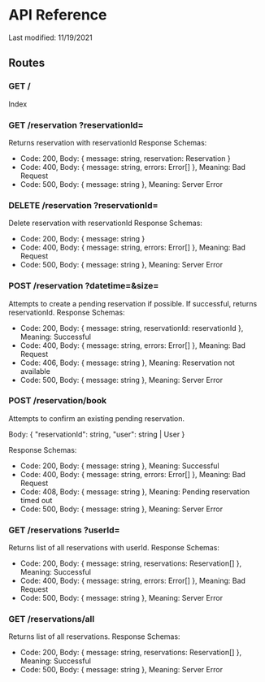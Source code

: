 # API Reference
Last modified: 11/19/2021

## Routes

### GET /
Index

### GET /reservation ?reservationId=<string>
Returns reservation with reservationId
Response Schemas:
- Code: 200, Body: { message: string, reservation: Reservation }
- Code: 400, Body: { message: string, errors: Error[] }, Meaning: Bad Request
- Code: 500, Body: { message: string }, Meaning: Server Error

### DELETE /reservation ?reservationId=<string>
Delete reservation with reservationId
Response Schemas:
- Code: 200, Body: { message: string }
- Code: 400, Body: { message: string, errors: Error[] }, Meaning: Bad Request
- Code: 500, Body: { message: string }, Meaning: Server Error

### POST /reservation ?datetime=<number>&size=<number>
Attempts to create a pending reservation if possible. If successful, returns reservationId.
Response Schemas:
- Code: 200, Body: { message: string, reservationId: reservationId }, Meaning: Successful
- Code: 400, Body: { message: string, errors: Error[] }, Meaning: Bad Request
- Code: 406, Body: { message: string }, Meaning: Reservation not available
- Code: 500, Body: { message: string }, Meaning: Server Error

### POST /reservation/book
Attempts to confirm an existing pending reservation.

Body: {
    "reservationId": string,
    "user": string | User
}

Response Schemas:
- Code: 200, Body: { message: string }, Meaning: Successful
- Code: 400, Body: { message: string, errors: Error[] }, Meaning: Bad Request
- Code: 408, Body: { message: string }, Meaning: Pending reservation timed out
- Code: 500, Body: { message: string }, Meaning: Server Error

### GET /reservations ?userId=<string>
Returns list of all reservations with userId.
Response Schemas:
- Code: 200, Body: { message: string, reservations: Reservation[] }, Meaning: Successful
- Code: 400, Body: { message: string, errors: Error[] }, Meaning: Bad Request
- Code: 500, Body: { message: string }, Meaning: Server Error

### GET /reservations/all
Returns list of all reservations.
Response Schemas:
- Code: 200, Body: { message: string, reservations: Reservation[] }, Meaning: Successful
- Code: 500, Body: { message: string }, Meaning: Server Error